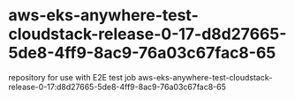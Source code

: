 # aws-eks-anywhere-test-cloudstack-release-0-17-d8d27665-5de8-4ff9-8ac9-76a03c67fac8-65
repository for use with E2E test job aws-eks-anywhere-test-cloudstack-release-0-17:d8d27665-5de8-4ff9-8ac9-76a03c67fac8-65
